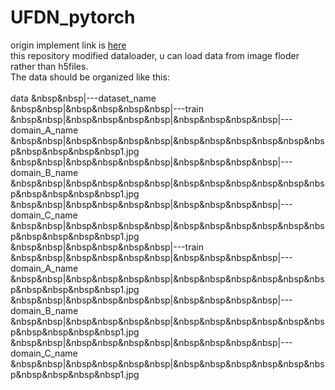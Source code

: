 # UFDN_pytorch
origin implement link is [here](https://github.com/Alexander-H-Liu/UFDN)</br>
this repository modified dataloader, u can load data from image floder rather than h5files.</br>
The data should be organized like this:</br>
</br>
data
&nbsp&nbsp|---dataset_name</br>
&nbsp&nbsp|&nbsp&nbsp&nbsp&nbsp|---train</br>
&nbsp&nbsp|&nbsp&nbsp&nbsp&nbsp|&nbsp&nbsp&nbsp&nbsp|---domain_A_name</br>
&nbsp&nbsp|&nbsp&nbsp&nbsp&nbsp|&nbsp&nbsp&nbsp&nbsp&nbsp&nbsp&nbsp&nbsp&nbsp&nbsp1.jpg</br>
&nbsp&nbsp|&nbsp&nbsp&nbsp&nbsp|&nbsp&nbsp&nbsp&nbsp|---domain_B_name</br>
&nbsp&nbsp|&nbsp&nbsp&nbsp&nbsp|&nbsp&nbsp&nbsp&nbsp&nbsp&nbsp&nbsp&nbsp&nbsp&nbsp1.jpg</br>
&nbsp&nbsp|&nbsp&nbsp&nbsp&nbsp|&nbsp&nbsp&nbsp&nbsp|---domain_C_name</br>
&nbsp&nbsp|&nbsp&nbsp&nbsp&nbsp|&nbsp&nbsp&nbsp&nbsp&nbsp&nbsp&nbsp&nbsp&nbsp&nbsp1.jpg</br>
&nbsp&nbsp|&nbsp&nbsp&nbsp&nbsp|---train</br>
&nbsp&nbsp|&nbsp&nbsp&nbsp&nbsp|&nbsp&nbsp&nbsp&nbsp|---domain_A_name</br>
&nbsp&nbsp|&nbsp&nbsp&nbsp&nbsp|&nbsp&nbsp&nbsp&nbsp&nbsp&nbsp&nbsp&nbsp&nbsp&nbsp1.jpg</br>
&nbsp&nbsp|&nbsp&nbsp&nbsp&nbsp|&nbsp&nbsp&nbsp&nbsp|---domain_B_name</br>
&nbsp&nbsp|&nbsp&nbsp&nbsp&nbsp|&nbsp&nbsp&nbsp&nbsp&nbsp&nbsp&nbsp&nbsp&nbsp&nbsp1.jpg</br>
&nbsp&nbsp|&nbsp&nbsp&nbsp&nbsp|&nbsp&nbsp&nbsp&nbsp|---domain_C_name</br>
&nbsp&nbsp|&nbsp&nbsp&nbsp&nbsp|&nbsp&nbsp&nbsp&nbsp&nbsp&nbsp&nbsp&nbsp&nbsp&nbsp1.jpg</br>
